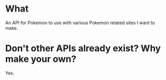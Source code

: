 # What

An API for Pokemon to use with various Pokemon related sites I want to make.

# Don't other APIs already exist? Why make your own?

Yes.